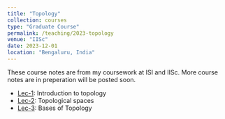 ```yaml
---
title: "Topology"
collection: courses
type: "Graduate Course"
permalink: /teaching/2023-topology
venue: "IISc"
date: 2023-12-01
location: "Bengaluru, India"
---
```


These course notes are from my coursework at ISI and IISc. More course notes are in preperation will be posted soon.

- [Lec-1](https://drive.google.com/drive/folders/1NKFRQ_Jenery8gnLyR0ESYq0ry8yMBz1): Introduction to topology
- [Lec-2](https://drive.google.com/drive/folders/1NKFRQ_Jenery8gnLyR0ESYq0ry8yMBz1): Topological spaces
- [Lec-3](https://drive.google.com/drive/folders/1NKFRQ_Jenery8gnLyR0ESYq0ry8yMBz1): Bases of Topology
<!-- - [Lec-4](https://drive.google.com/drive/folders/1NKFRQ_Jenery8gnLyR0ESYq0ry8yMBz1): 
- [Lec-5](https://drive.google.com/drive/folders/1NKFRQ_Jenery8gnLyR0ESYq0ry8yMBz1): 
- [Lec-6](https://drive.google.com/drive/folders/1NKFRQ_Jenery8gnLyR0ESYq0ry8yMBz1): 
- [Lec-7](https://drive.google.com/drive/folders/1NKFRQ_Jenery8gnLyR0ESYq0ry8yMBz1): 
- [Lec-8](https://drive.google.com/drive/folders/1NKFRQ_Jenery8gnLyR0ESYq0ry8yMBz1): 
- [Lec-9](https://drive.google.com/drive/folders/1NKFRQ_Jenery8gnLyR0ESYq0ry8yMBz1): 
- [Lec-10](https://drive.google.com/drive/folders/1NKFRQ_Jenery8gnLyR0ESYq0ry8yMBz1):
- [Lec-11](https://drive.google.com/drive/folders/1NKFRQ_Jenery8gnLyR0ESYq0ry8yMBz1):
- [Lec-12](https://drive.google.com/drive/folders/1NKFRQ_Jenery8gnLyR0ESYq0ry8yMBz1):  
- [Lec-13](https://drive.google.com/drive/folders/1NKFRQ_Jenery8gnLyR0ESYq0ry8yMBz1): 
- [Lec-14](https://drive.google.com/drive/folders/1NKFRQ_Jenery8gnLyR0ESYq0ry8yMBz1): 
- [Lec-15](https://drive.google.com/drive/folders/1NKFRQ_Jenery8gnLyR0ESYq0ry8yMBz1): 
- [Lec-16](https://drive.google.com/drive/folders/1NKFRQ_Jenery8gnLyR0ESYq0ry8yMBz1): 
- [Lec-17](https://drive.google.com/drive/folders/1NKFRQ_Jenery8gnLyR0ESYq0ry8yMBz1): 
- [Lec-18](https://drive.google.com/drive/folders/1NKFRQ_Jenery8gnLyR0ESYq0ry8yMBz1): 
- [Lec-19](https://drive.google.com/drive/folders/1NKFRQ_Jenery8gnLyR0ESYq0ry8yMBz1): 
- [Lec-20](https://drive.google.com/drive/folders/1NKFRQ_Jenery8gnLyR0ESYq0ry8yMBz1): 
- [Lec-21](https://drive.google.com/drive/folders/1NKFRQ_Jenery8gnLyR0ESYq0ry8yMBz1): 
- [Lec-22](https://drive.google.com/drive/folders/1NKFRQ_Jenery8gnLyR0ESYq0ry8yMBz1):  -->